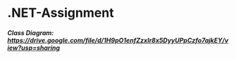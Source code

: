 # .NET-Assignment

##### Class Diagram: https://drive.google.com/file/d/1H9pO1enfZzxIr8x5DyyUPpCzfo7ajkEY/view?usp=sharing
